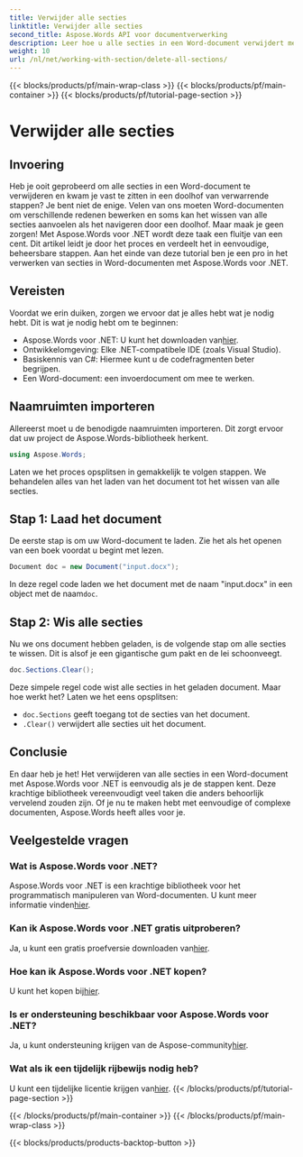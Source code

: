 ```yaml
---
title: Verwijder alle secties
linktitle: Verwijder alle secties
second_title: Aspose.Words API voor documentverwerking
description: Leer hoe u alle secties in een Word-document verwijdert met Aspose.Words voor .NET met deze eenvoudig te volgen, stapsgewijze handleiding.
weight: 10
url: /nl/net/working-with-section/delete-all-sections/
---
```


{{< blocks/products/pf/main-wrap-class >}}
{{< blocks/products/pf/main-container >}}
{{< blocks/products/pf/tutorial-page-section >}}

# Verwijder alle secties

## Invoering

Heb je ooit geprobeerd om alle secties in een Word-document te verwijderen en kwam je vast te zitten in een doolhof van verwarrende stappen? Je bent niet de enige. Velen van ons moeten Word-documenten om verschillende redenen bewerken en soms kan het wissen van alle secties aanvoelen als het navigeren door een doolhof. Maar maak je geen zorgen! Met Aspose.Words voor .NET wordt deze taak een fluitje van een cent. Dit artikel leidt je door het proces en verdeelt het in eenvoudige, beheersbare stappen. Aan het einde van deze tutorial ben je een pro in het verwerken van secties in Word-documenten met Aspose.Words voor .NET.

## Vereisten

Voordat we erin duiken, zorgen we ervoor dat je alles hebt wat je nodig hebt. Dit is wat je nodig hebt om te beginnen:

-  Aspose.Words voor .NET: U kunt het downloaden van[hier](https://releases.aspose.com/words/net/).
- Ontwikkelomgeving: Elke .NET-compatibele IDE (zoals Visual Studio).
- Basiskennis van C#: Hiermee kunt u de codefragmenten beter begrijpen.
- Een Word-document: een invoerdocument om mee te werken.

## Naamruimten importeren

Allereerst moet u de benodigde naamruimten importeren. Dit zorgt ervoor dat uw project de Aspose.Words-bibliotheek herkent.

```csharp
using Aspose.Words;
```

Laten we het proces opsplitsen in gemakkelijk te volgen stappen. We behandelen alles van het laden van het document tot het wissen van alle secties.

## Stap 1: Laad het document

De eerste stap is om uw Word-document te laden. Zie het als het openen van een boek voordat u begint met lezen.

```csharp
Document doc = new Document("input.docx");
```

 In deze regel code laden we het document met de naam "input.docx" in een object met de naam`doc`.

## Stap 2: Wis alle secties

Nu we ons document hebben geladen, is de volgende stap om alle secties te wissen. Dit is alsof je een gigantische gum pakt en de lei schoonveegt.

```csharp
doc.Sections.Clear();
```

Deze simpele regel code wist alle secties in het geladen document. Maar hoe werkt het? Laten we het eens opsplitsen:

- `doc.Sections` geeft toegang tot de secties van het document.
- `.Clear()` verwijdert alle secties uit het document.

## Conclusie

En daar heb je het! Het verwijderen van alle secties in een Word-document met Aspose.Words voor .NET is eenvoudig als je de stappen kent. Deze krachtige bibliotheek vereenvoudigt veel taken die anders behoorlijk vervelend zouden zijn. Of je nu te maken hebt met eenvoudige of complexe documenten, Aspose.Words heeft alles voor je. 

## Veelgestelde vragen

### Wat is Aspose.Words voor .NET?
 Aspose.Words voor .NET is een krachtige bibliotheek voor het programmatisch manipuleren van Word-documenten. U kunt meer informatie vinden[hier](https://reference.aspose.com/words/net/).

### Kan ik Aspose.Words voor .NET gratis uitproberen?
 Ja, u kunt een gratis proefversie downloaden van[hier](https://releases.aspose.com/).

### Hoe kan ik Aspose.Words voor .NET kopen?
 U kunt het kopen bij[hier](https://purchase.aspose.com/buy).

### Is er ondersteuning beschikbaar voor Aspose.Words voor .NET?
Ja, u kunt ondersteuning krijgen van de Aspose-community[hier](https://forum.aspose.com/c/words/8).

### Wat als ik een tijdelijk rijbewijs nodig heb?
 U kunt een tijdelijke licentie krijgen van[hier](https://purchase.aspose.com/temporary-license/).
{{< /blocks/products/pf/tutorial-page-section >}}

{{< /blocks/products/pf/main-container >}}
{{< /blocks/products/pf/main-wrap-class >}}

{{< blocks/products/products-backtop-button >}}

